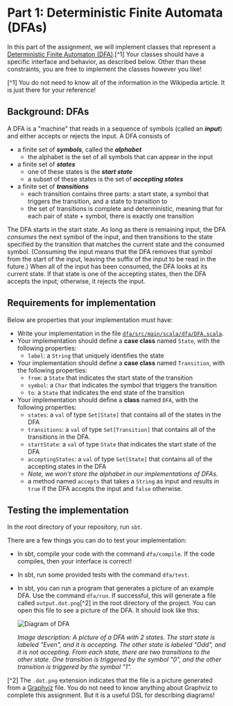 # Part 1: Deterministic Finite Automata (DFAs)

In this part of the assignment, we will implement classes that represent a
[Deterministic Finite Automaton
(DFA)](https://en.wikipedia.org/wiki/Deterministic_finite_automaton).[^1] Your classes should
have a specific interface and behavior, as described below. Other than these constraints,
you are free to implement the classes however you like!

[^1] You do not need to know all of the information in the Wikipedia article. It is
just there for your reference!

## Background: DFAs

A DFA is a "machine" that reads in a sequence of symbols (called an **_input_**) and either
accepts or rejects the input. A DFA consists of

- a finite set of **_symbols_**, called the **_alphabet_**
  - the alphabet is the set of all symbols that can appear in the input
- a finite set of **_states_**
  - one of these states is the **_start state_**
  - a subset of these states is the set of **_accepting states_**
- a finite set of **_transitions_**
  - each transition contains three parts: a start state, a symbol that triggers the
    transition, and a state to transition to
  - the set of transitions is complete and deterministic, meaning that for each pair of
    state + symbol, there is exactly one transition

The DFA starts in the start state. As long as there is remaining input, the DFA _consumes_
the next symbol of the input, and then transitions to the state specified by the
transition that matches the current state and the consumed symbol. (Consuming the input
means that the DFA removes that symbol from the start of the input, leaving the suffix of
the input to be read in the future.) When all of the input has been consumed, the DFA
looks at its current state. If that state is one of the accepting states, then the DFA
accepts the input; otherwise, it rejects the input.

## Requirements for implementation

Below are properties that your implementation must have:

- Write your implementation in the file [`dfa/src/main/scala/dfa/DFA.scala`](src/main/scala/dfa/DFA.scala).
- Your implementation should define a **case class** named `State`, with the following
  properties:
  - `label`: a `String` that uniquely identifies the state
- Your implementation should define a **case class** named `Transition`, with the
  following properties:
  - `from`: a `State` that indicates the start state of the transition
  - `symbol`: a `Char` that indicates the symbol that triggers the transition
  - `to`: a `State` that indicates the end state of the transition
- Your implementation should define a **class** named `DFA`, with the following properties:
  - `states`: a `val` of type `Set[State]` that contains all of the states in the DFA
  - `transitions`: a `val` of type `Set[Transition]` that contains all of the transitions in the DFA.
  - `startState`: a `val` of type `State` that indicates the start state of the DFA
  - `acceptingStates`: a `val` of type `Set[State]` that contains all of the accepting
    states in the DFA
  - _Note, we won't store the alphabet in our implementations of DFAs._
  - a method named `accepts` that takes a `String` as input and results in `true` if the
    DFA accepts the input and `false` otherwise.

## Testing the implementation

In the root directory of your repository, run `sbt`.

There are a few things you can do to test your implementation:

- In sbt, compile your code with the command `dfa/compile`. If the code compiles, then
  your interface is correct!
- In sbt, run some provided tests with the command `dfa/test`.
- In sbt, you can run a program that generates a picture of an example DFA. Use the command
  `dfa/run`. If successful, this will generate a file called `output.dot.png`[^2] in
  the root directory of the project. You can open this file to see a picture of the DFA.
  It should look like this:
  
  ![Diagram of DFA](https://hmc-cs111-spring2023.github.io/assets/img/hw5.dot.png)

  _Image description: A picture of a DFA with 2 states. The start state is labeled "Even",
  and it is accepting. The other state is labeled "Odd", and it is not accepting. From
  each state, there are two transitions to the other state. One transition is triggered
  by the symbol "0", and the other transition is triggered by the symbol "1"._

[^2] The `.dot.png` extension indicates that the file is a picture generated from a
[Graphviz](https://en.wikipedia.org/wiki/Graphviz) file. You do not need to know
anything about Graphviz to complete this assignment. But it is a useful DSL for describing
diagrams!

